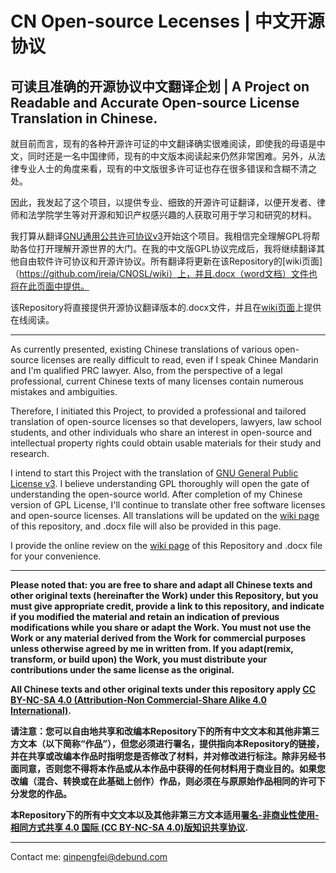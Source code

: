 # CN Open-source Lecenses | 中文开源协议
可读且准确的开源协议中文翻译企划 | A Project on Readable and Accurate Open-source License Translation in Chinese.
------------

就目前而言，现有的各种开源许可证的中文翻译确实很难阅读，即使我的母语是中文，同时还是一名中国律师，现有的中文版本阅读起来仍然非常困难。另外，从法律专业人士的角度来看，现有的中文版很多许可证也存在很多错误和含糊不清之处。

因此，我发起了这个项目，以提供专业、细致的开源许可证翻译，以便开发者、律师和法学院学生等对开源和知识产权感兴趣的人获取可用于学习和研究的材料。

我打算从翻译[GNU通用公共许可协议v3](https://www.GNU.org/licenses/gpl-3.0.html)开始这个项目。我相信完全理解GPL将帮助各位打开理解开源世界的大门。在我的中文版GPL协议完成后，我将继续翻译其他自由软件许可协议和开源许协议。所有翻译将更新在该Repository的[wiki页面]（https://github.com/ireia/CNOSL/wiki）上，并且.docx（word文档）文件也将在此页面中提供。

该Repository将直接提供开源协议翻译版本的.docx文件，并且在[wiki页面](https://github.com/ireia/CNOSL/wiki)上提供在线阅读。

------------
As currently presented, existing Chinese translations of various open-source licenses are really difficult to read, even if I speak Chinee Mandarin and I'm qualified PRC lawyer. Also, from the perspective of a legal professional, current Chinese texts of many licenses contain numerous mistakes and ambiguities.  

Therefore, I initiated this Project, to provided a professional and tailored translation of open-source licenses so that developers, lawyers, law school students, and other individuals who share an interest in open-source and intellectual property rights could obtain usable materials for their study and research.

I intend to start this Project with the translation of [GNU General Public License v3](https://www.gnu.org/licenses/gpl-3.0.html). I believe understanding GPL thoroughly will open the gate of understanding the open-source world. After completion of my Chinese version of GPL License, I'll continue to translate other free software licenses and open-source licenses. All translations will be updated on the [wiki page](https://github.com/ireia/CNOSL/wiki) of this repository, and .docx file will also be provided in this page.

I provide the online review on the [wiki page](https://github.com/ireia/CNOSL/wiki) of this Repository and .docx file for your convenience.

------------

**Please noted that: you are free to share and adapt all Chinese texts and other original texts (hereinafter the Work) under this Repository, but you must give appropriate credit, provide a link to this repository, and indicate if you modified the material and retain an indication of previous modifications while you share or adapt the Work. You must not use the Work or any material derived from the Work for commercial purposes unless otherwise agreed by me in written from.  If you adapt(remix, transform, or build upon) the Work, you must distribute your contributions under the same license as the original.**

**All Chinese texts and other original texts under this repository apply [CC BY-NC-SA 4.0 (Attribution-Non Commercial-Share Alike 4.0 International)](https://creativecommons.org/licenses/by-nc-sa/4.0/).**

**请注意：您可以自由地共享和改编本Repository下的所有中文文本和其他非第三方文本（以下简称“作品”），但您必须进行署名，提供指向本Repository的链接，并在共享或改编本作品时指明您是否修改了材料，并对修改进行标注。除非另经书面同意，否则您不得将本作品或从本作品中获得的任何材料用于商业目的。如果您改编（混合、转换或在此基础上创作）作品，则必须在与原原始作品相同的许可下分发您的作品。**

**本Repository下的所有中文文本以及其他非第三方文本适用[署名-非商业性使用-相同方式共享 4.0 国际 (CC BY-NC-SA 4.0)版知识共享协议](https://creativecommons.org/licenses/by-nc-sa/4.0/).**

------------

Contact me:
qinpengfei@debund.com
